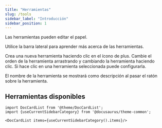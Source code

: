```yaml
---
title: "Herramientas"
slug: /tools
sidebar_label: "Introducción"
sidebar_position: 1
---
```



Las herramientas pueden editar el papel.

Utilice la barra lateral para aprender más acerca de las herramientas.

Crea una nueva herramienta haciendo clic en el ícono de plus. Cambie el orden de la herramienta arrastrando y cambiando la herramienta haciendo clic. Si hace clic en una herramienta seleccionada puede configurarla.

El nombre de la herramienta se mostrará como descripción al pasar el ratón sobre la herramienta.

## Herramientas disponibles

```mdx-code-block
import DocCardList from '@theme/DocCardList';
import {useCurrentSidebarCategory} from '@docusaurus/theme-common';

<DocCardList items={useCurrentSidebarCategory().items}/>
```
